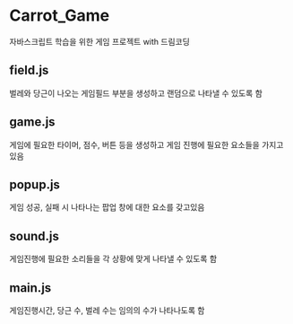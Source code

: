 # Carrot_Game
자바스크립트 학습을 위한 게임 프로젝트 with 드림코딩

## field.js
벌레와 당근이 나오는 게임필드 부분을 생성하고 랜덤으로 나타낼 수 있도록 함

## game.js
게임에 필요한 타이머, 점수, 버튼 등을 생성하고 게임 진행에 필요한 요소들을 가지고 있음

## popup.js
게임 성공, 실패 시 나타나는 팝업 창에 대한 요소를 갖고있음

## sound.js
게임진행에 필요한 소리들을 각 상황에 맞게 나타낼 수 있도록 함

## main.js
게임진행시간, 당근 수, 벌레 수는 임의의 수가 나타나도록 함
